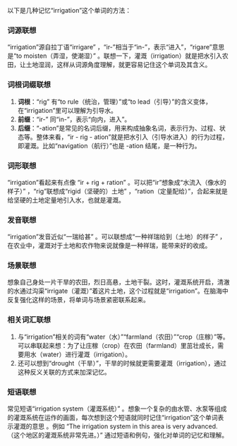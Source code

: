 以下是几种记忆“irrigation”这个单词的方法：

### 词源联想
“irrigation”源自拉丁语“irrigare” ，“ir-”相当于“in-”，表示“进入”，“rigare”意思是“to moisten（弄湿，使潮湿）” 。联想一下，灌溉（irrigation）就是把水引入农田，让土地湿润，这样从词源角度理解，就更容易记住这个单词及其含义。

### 词根词缀联想
1. **词根**：“rig” 有“to rule（统治，管理）”或“to lead（引导）”的含义变体，在“irrigation”里可以理解为引导水。
2. **前缀**：“ir-” 同“in-”，表示“向内，进入”。
3. **后缀**：“-ation”是常见的名词后缀，用来构成抽象名词，表示行为、过程、状态等。整体来看，“ir - rig - ation”就是把水引入（引导水进入）的行为过程，即灌溉。比如“navigation（航行）”也是 -ation 结尾，是一种行为。

### 词形联想
“irrigation”看起来有点像 “ir + rig + ration” 。可以把“ir”想象成“水流入（像水的样子）” ，“rig”联想成“rigid（坚硬的）土地” ，“ration（定量配给）”，合起来就是给坚硬的土地定量地引入水，也就是灌溉。

### 发音联想
“irrigation”发音近似“一瑞给甚” 。可以联想成“一种祥瑞给到（土地）的样子” ，在农业中，灌溉对于土地和农作物来说就像是一种祥瑞，能带来好的收成。

### 场景联想
想象自己身处一片干旱的农田，烈日高悬，土地干裂。这时，灌溉系统开启，清澈的水通过沟渠“irrigate（灌溉）”着这片土地，这个过程就是“irrigation”。在脑海中反复强化这样的场景，将单词与场景紧密联系起来。

### 相关词汇联想
1. 与“irrigation”相关的词有“water（水）”“farmland（农田）”“crop（庄稼）”等。可以串联起来想：为了让庄稼（crop）在农田（farmland）里茁壮成长，需要用水（water）进行灌溉（irrigation）。
2. 还可以想到“drought（干旱）”，干旱的时候就更需要灌溉（irrigation），通过这种反义关联的方式来加深记忆。

### 短语联想
常见短语“irrigation system（灌溉系统）” 。想象一个复杂的由水管、水泵等组成的灌溉系统在运作的画面，每次想到这个短语就同时记住“irrigation”这个单词表示灌溉的意思 。例如 “The irrigation system in this area is very advanced.（这个地区的灌溉系统非常先进。）” 通过短语和例句，强化对单词的记忆和理解。 